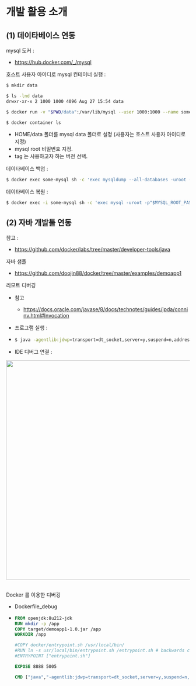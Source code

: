 

# 개발 활용 소개



## (1) 데이타베이스 연동

mysql 도커 : 
- https://hub.docker.com/_/mysql



호스트 사용자 아이디로 mysql 컨테이너 실행 : 

```bash
$ mkdir data

$ ls -lnd data
drwxr-xr-x 2 1000 1000 4096 Aug 27 15:54 data

$ docker run -v "$PWD/data":/var/lib/mysql --user 1000:1000 --name some-mysql -e MYSQL_ROOT_PASSWORD=my-secret-pw -d mysql:<tag>

$ docker container ls

```

- HOME/data 폴더를 mysql data 폴더로 설정 (사용자는 호스트 사용자 아이디로 지정)
- mysql root 비밀번호 지정.
- tag 는 사용하고자 하는 버전 선택.



데이타베이스 백업 : 

```bash
$ docker exec some-mysql sh -c 'exec mysqldump --all-databases -uroot -p"$MYSQL_ROOT_PASSWORD"' > all-databases.sql

```



데이타베이스 복원 : 

```bash
$ docker exec -i some-mysql sh -c 'exec mysql -uroot -p"$MYSQL_ROOT_PASSWORD"' < all-databases.sql

```




## (2) 자바 개발툴 연동

참고 :

- https://github.com/docker/labs/tree/master/developer-tools/java



자바 샘플 

- https://github.com/doojin88/docker/tree/master/examples/demoapp1



리모트 디버깅 

- 참고
  
  - https://docs.oracle.com/javase/8/docs/technotes/guides/jpda/conninv.html#Invocation


- 프로그램 실행 :

- ```bash
  $ java -agentlib:jdwp=transport=dt_socket,server=y,suspend=n,address=5005 -jar target/demoapp1-1.0.jar

  ```


- IDE 디버그 연결 :  

<div align='center'><img width="600" src="./imgs/image-20191008135853450.png"></div>
<br/>

Docker 를 이용한 디버깅 

- Dockerfile_debug

- ```dockerfile
  FROM openjdk:8u212-jdk
  RUN mkdir -p /app
  COPY target/demoapp1-1.0.jar /app
  WORKDIR /app
  
  #COPY docker/entrypoint.sh /usr/local/bin/
  #RUN ln -s usr/local/bin/entrypoint.sh /entrypoint.sh # backwards compat
  #ENTRYPOINT ["entrypoint.sh"]
  
  EXPOSE 8888 5005
  
  CMD ["java","-agentlib:jdwp=transport=dt_socket,server=y,suspend=n,address=5005","-Djava.security.egd=file:/dev/./urandom","-jar","/app/demoapp1-1.0.jar"]
  ```
  
  
  
